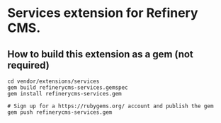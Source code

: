 # Services extension for Refinery CMS.

## How to build this extension as a gem (not required)

    cd vendor/extensions/services
    gem build refinerycms-services.gemspec
    gem install refinerycms-services.gem

    # Sign up for a https://rubygems.org/ account and publish the gem
    gem push refinerycms-services.gem
